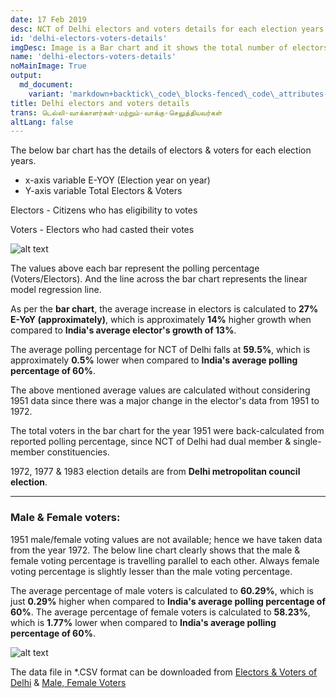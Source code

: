 ```yaml
---
date: 17 Feb 2019
desc: NCT of Delhi electors and voters details for each election years
id: 'delhi-electors-voters-details'
imgDesc: Image is a Bar chart and it shows the total number of electors & voters for each election years of Delhi 
name: 'delhi-electors-voters-details'
noMainImage: True
output:
  md_document:
    variant: 'markdown+backtick\_code\_blocks-fenced\_code\_attributes-header\_attributes'
title: Delhi electors and voters details
trans: டெல்லி-வாக்காளர்கள்-மற்றும்-வாக்கு-செலுத்தியவர்கள்
altLang: false
---
```

<div>
    <adsbygoogle />
</div>
<Adsense
          data-ad-client="ca-pub-3042269102042405"
          data-ad-slot="1234567890"
/>

The below bar chart has the details of electors & voters for each
election years.

-   x-axis variable E-YOY (Election year on year)
-   Y-axis variable Total Electors & Voters

Electors - Citizens who has eligibility to votes

Voters - Electors who had casted their votes

<img src="/blogs/delhi-electors-voters-details/figure-markdown/img1.png" alt="alt text" class="blogs_image">
<!-- ![](/blogs/delhi-electors-voters-details/figure-markdown/img1.png) -->

The values above each bar represent the polling percentage
(Voters/Electors). And the line across the bar chart represents the
linear model regression line.

As per the **bar chart**, the average increase in electors is calculated
to **27% E-YoY (approximately)**, which is approximately **14%** higher
growth when compared to **India's average elector's growth of 13%**.

The average polling percentage for NCT of Delhi falls at **59.5%**,
which is approximately **0.5%** lower when compared to **India's average
polling percentage of 60%**.

The above mentioned average values are calculated without considering
1951 data since there was a major change in the elector's data from 1951 to
1972.

The total voters in the bar chart for the year 1951 were back-calculated
from reported polling percentage, since NCT of Delhi had dual member &
single-member constituencies.

1972, 1977 & 1983 election details are from **Delhi metropolitan council
election**.

------------------------------------------------------------------------

### Male & Female voters:

1951 male/female voting values are not available; hence we have taken
data from the year 1972. The below line chart clearly shows that the male
& female voting percentage is travelling parallel to each other. Always
female voting percentage is slightly lesser than the male voting percentage.

The average percentage of male voters is calculated to **60.29%**, which
is just **0.29%** higher when compared to **India's average polling percentage of 60%**. The average percentage of female voters is
calculated to **58.23%**, which is **1.77%** lower when compared to
**India's average polling percentage of 60%**.

<img src="/blogs/delhi-electors-voters-details/figure-markdown/img2.png" alt="alt text" class="blogs_image">
<!-- ![](/blogs/delhi-electors-voters-details/figure-markdown/img2.png) -->

The data file in \*.CSV format can be downloaded from [Electors & Voters of Delhi](http://thedatatalks.in/datas/politics/delhi-electors.csv) & [Male, Female Voters](http://thedatatalks.in/datas/politics/delhi-male-female-electors.csv)

<style>

</style>
